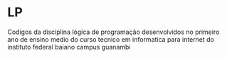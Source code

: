# LP
Codigos da disciplina lógica de programação desenvolvidos no primeiro ano de ensino medio do curso tecnico em informatica para internet do instituto federal baiano campus guanambi
